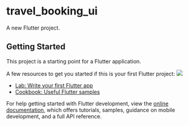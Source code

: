 # travel_booking_ui

A new Flutter project.

## Getting Started

This project is a starting point for a Flutter application.

A few resources to get you started if this is your first Flutter project:
<img src='https://dribbble.com/shots/6510521-Travel-App-for-booking-unique-experience/attachments/6510521-Travel-App-for-booking-unique-experience?mode=media' >

- [Lab: Write your first Flutter app](https://docs.flutter.dev/get-started/codelab)
- [Cookbook: Useful Flutter samples](https://docs.flutter.dev/cookbook)

For help getting started with Flutter development, view the
[online documentation](https://docs.flutter.dev/), which offers tutorials,
samples, guidance on mobile development, and a full API reference.
